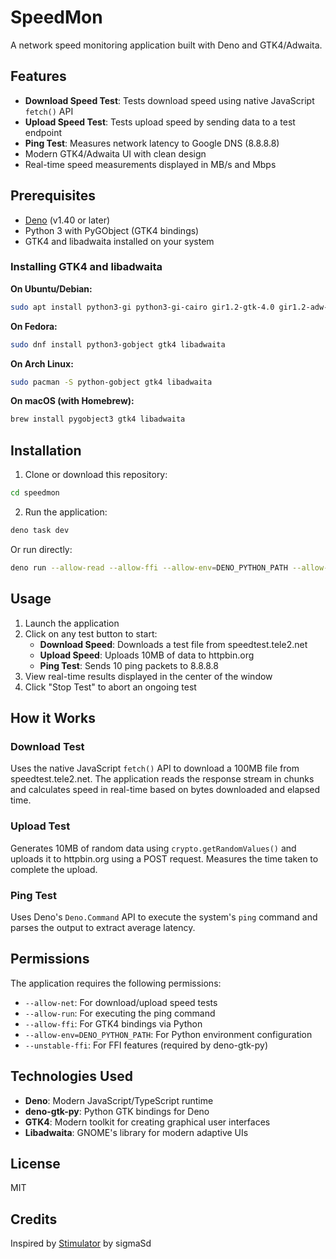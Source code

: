 # SpeedMon

A network speed monitoring application built with Deno and GTK4/Adwaita.

## Features

- **Download Speed Test**: Tests download speed using native JavaScript `fetch()` API
- **Upload Speed Test**: Tests upload speed by sending data to a test endpoint
- **Ping Test**: Measures network latency to Google DNS (8.8.8.8)
- Modern GTK4/Adwaita UI with clean design
- Real-time speed measurements displayed in MB/s and Mbps

## Prerequisites

- [Deno](https://deno.land/) (v1.40 or later)
- Python 3 with PyGObject (GTK4 bindings)
- GTK4 and libadwaita installed on your system

### Installing GTK4 and libadwaita

**On Ubuntu/Debian:**
```bash
sudo apt install python3-gi python3-gi-cairo gir1.2-gtk-4.0 gir1.2-adw-1
```

**On Fedora:**
```bash
sudo dnf install python3-gobject gtk4 libadwaita
```

**On Arch Linux:**
```bash
sudo pacman -S python-gobject gtk4 libadwaita
```

**On macOS (with Homebrew):**
```bash
brew install pygobject3 gtk4 libadwaita
```

## Installation

1. Clone or download this repository:
```bash
cd speedmon
```

2. Run the application:
```bash
deno task dev
```

Or run directly:
```bash
deno run --allow-read --allow-ffi --allow-env=DENO_PYTHON_PATH --allow-net --allow-run --unstable-ffi src/main.ts
```

## Usage

1. Launch the application
2. Click on any test button to start:
   - **Download Speed**: Downloads a test file from speedtest.tele2.net
   - **Upload Speed**: Uploads 10MB of data to httpbin.org
   - **Ping Test**: Sends 10 ping packets to 8.8.8.8
3. View real-time results displayed in the center of the window
4. Click "Stop Test" to abort an ongoing test

## How it Works

### Download Test
Uses the native JavaScript `fetch()` API to download a 100MB file from speedtest.tele2.net. The application reads the response stream in chunks and calculates speed in real-time based on bytes downloaded and elapsed time.

### Upload Test
Generates 10MB of random data using `crypto.getRandomValues()` and uploads it to httpbin.org using a POST request. Measures the time taken to complete the upload.

### Ping Test
Uses Deno's `Deno.Command` API to execute the system's `ping` command and parses the output to extract average latency.

## Permissions

The application requires the following permissions:
- `--allow-net`: For download/upload speed tests
- `--allow-run`: For executing the ping command
- `--allow-ffi`: For GTK4 bindings via Python
- `--allow-env=DENO_PYTHON_PATH`: For Python environment configuration
- `--unstable-ffi`: For FFI features (required by deno-gtk-py)

## Technologies Used

- **Deno**: Modern JavaScript/TypeScript runtime
- **deno-gtk-py**: Python GTK bindings for Deno
- **GTK4**: Modern toolkit for creating graphical user interfaces
- **Libadwaita**: GNOME's library for modern adaptive UIs

## License

MIT

## Credits

Inspired by [Stimulator](https://github.com/sigmaSd/Stimulator) by sigmaSd